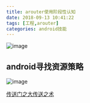 ```yaml
---
title: arouter使用阶段性认知
date: 2018-09-13 10:41:22
tags: [工程,arouter]
categories: android技能
---
```

![image](http://7xjiyb.com1.z0.glb.clouddn.com/timg.jpg?imageMogr2/crop/900x500)
<!-- more -->
## android寻找资源策略
![image](https://developer.android.com/images/resources/res-selection-flowchart.png)
<!-- 

## values 两种系统识别文件夹，细分三种

values-XXXXxXXXX values-swXXXdp (values-hXXXdp values-wXXXdp)三种系统识别的文件夹命令分别是指定分辨率，适配优先宽度，宽高适配

## 几种方式系统加载策略的探索

项目中使用到了多个values来进行适配的问题，想从根本上弄清楚系统在加载的时候，对文件夹取用策略的判断问题，用实际例子对比了一下swXXXdp与values-1920X1080和默认的values的加载其中的策略指定问题，混合模式下，系统对values的取用问题。
ok，开始吧。

添加values-1790X1080,values-1794X1076,values-1794X1080与values-sw361dp
前三个文件夹用来对比在跟屏幕真实分辨率相差一些数值的时候，系统会加载那个文件夹下的配置。
先用三个文件夹运行，观察结果：

![image](http://7xjiyb.com1.z0.glb.clouddn.com/2-1.png)

![image](http://7xjiyb.com1.z0.glb.clouddn.com/2-2.png)


当然是运行的完美契合的那个分辨率了，那么当我们在实际开发的时候，屏幕碎片化太大的时候，这种情况是可遇不可求的，故而需要去测试系统对与不完美契合的情况的处理，删除掉完美契合文件夹：

![image](http://7xjiyb.com1.z0.glb.clouddn.com/3-1.png)

运行结果是：

![image](http://7xjiyb.com1.z0.glb.clouddn.com/3-2.png)

加载到了1920X1148的values，那么说明在 1916X1152 与 1920X1148两个相近的宽高差值相同的文件夹中选择了高来进行优先选择，但是不能排除系统是把第一参数进行对比，而不是将values的匹配高进行优先匹配的，好吧，下面验证一下：
改名为：

![image](http://7xjiyb.com1.z0.glb.clouddn.com/4-1.png)

运行结果：

![image](http://7xjiyb.com1.z0.glb.clouddn.com/4-2.png)

加载的还是高匹配高的那个文件夹，那么结论：系统对不能完美匹配的values文件，遵循的是，宽高差值绝对值进行对比，如果宽高对于当前屏幕分辨率差值小的进行加载，如果当宽高绝对值差值相同的时候，以高匹配度高的values进行加载。
上面对比了在使用px来区分values的一些加载规则，那么当swXXXdp出现的时候，(sw----small width)小宽度概念，当系统的宽度dp值大于该值的时候，加载这套设置。
问题在于dp与px方式同时出现的时候，系统对于优先级的判定问题。下面进行判定：
加入混合的值文件夹：

![image](http://7xjiyb.com1.z0.glb.clouddn.com/1-1.png)

运行结果：

![image](http://7xjiyb.com1.z0.glb.clouddn.com/1-2.png)

## 算是一个小总结

google还是对dp情有独钟啊，1152/3= 384dp跟360还差那么多，要是在一个水平线上来进行对比的话，真真的应该加载1920X1152啊，完美适配的呢，说好的做彼此的天屎的，呸，天屎，算了。
但是不管google怎么优先级，从细分上来说，如果是为了适配smartbar这个坑的话，一般来说，用px的values-1920X1152方式来进行细分适配要更加的精确，更能完美处理掉这个问题，毕竟还是在同一个水平上来处理的。但是官方是推sw-XXXdp的。
综上所述：
values-swXXXdp  > values-XXXXxXXXX  > values ;
注： values-XXXXXxXXXXX 方式的时候，通过宽高跟屏幕分辨率的差值绝对值来进行对比，优先高。
好吧，可能有人在等源码，我一起放上来吧 -->

[传送门之大传送之术](https://github.com/Begin-With-Start/Adaptation.git)